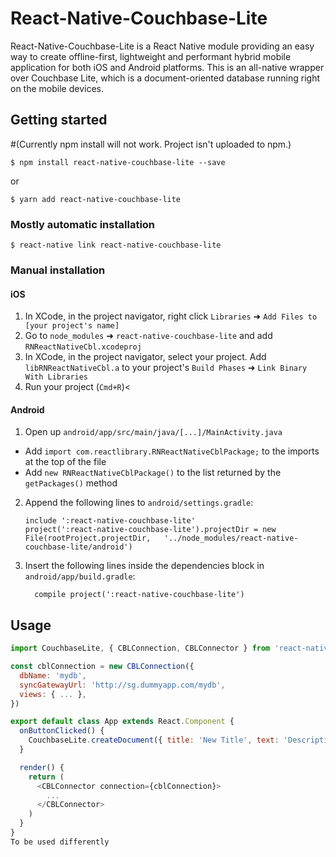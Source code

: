
# React-Native-Couchbase-Lite

React-Native-Couchbase-Lite is a React Native module providing an easy way to create offline-first, lightweight and performant hybrid mobile application for both iOS and Android platforms. This is an all-native wrapper over Couchbase Lite, which is a document-oriented database running right on the mobile devices.

## Getting started

#(Currently npm install will not work. Project isn't uploaded to npm.)

`$ npm install react-native-couchbase-lite --save`

or

`$ yarn add react-native-couchbase-lite`

### Mostly automatic installation

`$ react-native link react-native-couchbase-lite`

### Manual installation


#### iOS

1. In XCode, in the project navigator, right click `Libraries` ➜ `Add Files to [your project's name]`
2. Go to `node_modules` ➜ `react-native-couchbase-lite` and add `RNReactNativeCbl.xcodeproj`
3. In XCode, in the project navigator, select your project. Add `libRNReactNativeCbl.a` to your project's `Build Phases` ➜ `Link Binary With Libraries`
4. Run your project (`Cmd+R`)<

#### Android

1. Open up `android/app/src/main/java/[...]/MainActivity.java`
  - Add `import com.reactlibrary.RNReactNativeCblPackage;` to the imports at the top of the file
  - Add `new RNReactNativeCblPackage()` to the list returned by the `getPackages()` method
2. Append the following lines to `android/settings.gradle`:
  	```
  	include ':react-native-couchbase-lite'
  	project(':react-native-couchbase-lite').projectDir = new File(rootProject.projectDir, 	'../node_modules/react-native-couchbase-lite/android')
  	```
3. Insert the following lines inside the dependencies block in `android/app/build.gradle`:
  	```
      compile project(':react-native-couchbase-lite')
  	```

## Usage
```javascript
import CouchbaseLite, { CBLConnection, CBLConnector } from 'react-native-couchbase-lite'

const cblConnection = new CBLConnection({
  dbName: 'mydb',
  syncGatewayUrl: 'http://sg.dummyapp.com/mydb',
  views: { ... },
})

export default class App extends React.Component {
  onButtonClicked() {
    CouchbaseLite.createDocument({ title: 'New Title', text: 'Description' })
  }

  render() {
    return (
      <CBLConnector connection={cblConnection}>
        ...
      </CBLConnector>
    )
  }
}
To be used differently
```
